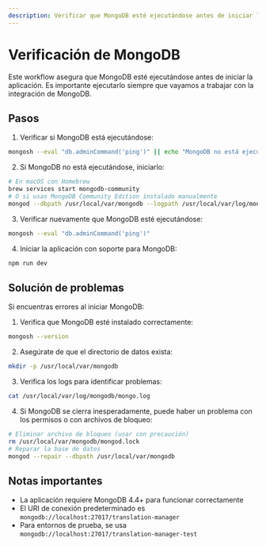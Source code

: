 ```yaml
---
description: Verificar que MongoDB esté ejecutándose antes de iniciar la aplicación
---
```


# Verificación de MongoDB

Este workflow asegura que MongoDB esté ejecutándose antes de iniciar la aplicación. Es importante ejecutarlo siempre que vayamos a trabajar con la integración de MongoDB.

## Pasos

1. Verificar si MongoDB está ejecutándose:
```bash
mongosh --eval "db.adminCommand('ping')" || echo "MongoDB no está ejecutándose"
```

2. Si MongoDB no está ejecutándose, iniciarlo:
```bash
# En macOS con Homebrew
brew services start mongodb-community
# O si usas MongoDB Community Edition instalado manualmente
mongod --dbpath /usr/local/var/mongodb --logpath /usr/local/var/log/mongodb/mongo.log --fork
```

3. Verificar nuevamente que MongoDB esté ejecutándose:
```bash
mongosh --eval "db.adminCommand('ping')"
```

4. Iniciar la aplicación con soporte para MongoDB:
```bash
npm run dev
```

## Solución de problemas

Si encuentras errores al iniciar MongoDB:

1. Verifica que MongoDB esté instalado correctamente:
```bash
mongosh --version
```

2. Asegúrate de que el directorio de datos exista:
```bash
mkdir -p /usr/local/var/mongodb
```

3. Verifica los logs para identificar problemas:
```bash
cat /usr/local/var/log/mongodb/mongo.log
```

4. Si MongoDB se cierra inesperadamente, puede haber un problema con los permisos o con archivos de bloqueo:
```bash
# Eliminar archivo de bloqueo (usar con precaución)
rm /usr/local/var/mongodb/mongod.lock
# Reparar la base de datos
mongod --repair --dbpath /usr/local/var/mongodb
```

## Notas importantes

- La aplicación requiere MongoDB 4.4+ para funcionar correctamente
- El URI de conexión predeterminado es `mongodb://localhost:27017/translation-manager`
- Para entornos de prueba, se usa `mongodb://localhost:27017/translation-manager-test`
